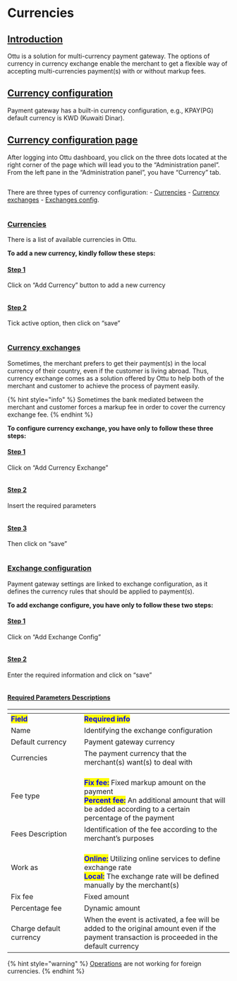 # Currencies

## [Introduction](currencies.md#undefined)

Ottu is a solution for multi-currency payment gateway. The options of currency in currency exchange enable the merchant to get a flexible way of accepting multi-currencies payment(s) with or without markup fees.

## [Currency configuration](currencies.md#currency-configuration)

Payment gateway has a built-in currency configuration, e.g., KPAY(PG) default currency is KWD (Kuwaiti Dinar).

## [Currency configuration page](currencies.md#currency-configuration-page)

After logging into Ottu dashboard, you click on the three dots located at the right corner of the page which will lead you to the “Administration panel”. From the left pane in the “Administration panel”, you have “Currency” tab.

<figure><img src="../.gitbook/assets/Dashboard2.png" alt=""><figcaption></figcaption></figure>

There are three types of currency configuration: - [Currencies](currencies.md#currencies) - [Currency exchanges](currencies.md#currency-exchanges) - [Exchanges config](currencies.md#exchange-configuration).

<figure><img src="../.gitbook/assets/1.gif" alt=""><figcaption></figcaption></figure>

### [Currencies](currencies.md#currencies)

There is a list of available currencies in Ottu.

**To add a new currency, kindly follow these steps:**

#### [Step 1](currencies.md#undefined)

Click on “Add Currency” button to add a new currency

<figure><img src="../.gitbook/assets/2 (2) (1).png" alt=""><figcaption></figcaption></figure>

#### [Step 2](currencies.md#undefined)

Tick active option, then click on “save”

<figure><img src="../.gitbook/assets/3 (2).png" alt=""><figcaption></figcaption></figure>

### [Currency exchanges](currencies.md#currency-exchanges)

Sometimes, the merchant prefers to get their payment(s) in the local currency of their country, even if the customer is living abroad. Thus, currency exchange comes as a solution offered by Ottu to help both of the merchant and customer to achieve the process of payment easily.

{% hint style="info" %}
Sometimes the bank mediated between the merchant and customer forces a markup fee in order to cover the currency exchange fee.
{% endhint %}

**To configure currency exchange, you have only to follow these three steps:**

#### [ Step 1](currencies.md#undefined)

Click on “Add Currency Exchange”

<figure><img src="../.gitbook/assets/4 (2) (1).png" alt=""><figcaption></figcaption></figure>

#### [Step 2](currencies.md#undefined)

Insert the required parameters

<figure><img src="../.gitbook/assets/5edited (1).png" alt=""><figcaption></figcaption></figure>

#### [Step 3](currencies.md#step-3)

&#x20;Then click on “save”

<figure><img src="../.gitbook/assets/6 (1) (1).png" alt=""><figcaption></figcaption></figure>

### [Exchange configuration](currencies.md#exchange-configuration)

Payment gateway settings are linked to exchange configuration, as it defines the currency rules that should be applied to payment(s).

**To add exchange configure, you have only to follow these two steps:**

#### [Step 1](currencies.md#undefined)

Click on “Add Exchange Config”

<figure><img src="../.gitbook/assets/7 (1).png" alt=""><figcaption></figcaption></figure>

#### [Step 2](currencies.md#step-2)

Enter the required information and click on “save”

<figure><img src="../.gitbook/assets/Exchange_config.png" alt=""><figcaption></figcaption></figure>

#### [Required Parameters Descriptions](currencies.md#required-parameters-descriptions)

<table data-header-hidden><thead><tr><th width="150"></th><th></th></tr></thead><tbody><tr><td><mark style="color:blue;"><strong>Field</strong></mark></td><td><mark style="color:blue;"><strong>Required info</strong></mark></td></tr><tr><td>Name</td><td>Identifying the exchange configuration</td></tr><tr><td>Default currency</td><td>Payment gateway currency</td></tr><tr><td>Currencies</td><td>The payment currency that the merchant(s) want(s) to deal with</td></tr><tr><td>Fee type</td><td><br><mark style="color:blue;"><strong>Fix fee:</strong></mark> Fixed markup amount on the payment<br><mark style="color:blue;"><strong>Percent fee:</strong></mark> An additional amount that will be added according to a certain percentage of the payment</td></tr><tr><td>Fees Description</td><td>Identification of the fee according to the merchant’s purposes</td></tr><tr><td>Work as</td><td><br><mark style="color:blue;"><strong>Online:</strong></mark> Utilizing online services to define exchange rate<br><mark style="color:blue;"><strong>Local:</strong></mark> The exchange rate will be defined manually by the merchant(s)</td></tr><tr><td>Fix fee</td><td>Fixed amount</td></tr><tr><td>Percentage fee</td><td>Dynamic amount</td></tr><tr><td>Charge default currency</td><td>When the event is activated, a fee will be added to the original amount even if the payment transaction is proceeded in the default currency</td></tr></tbody></table>



{% hint style="warning" %}
[Operations](../developer/operations.md) are not working for foreign currencies.
{% endhint %}

